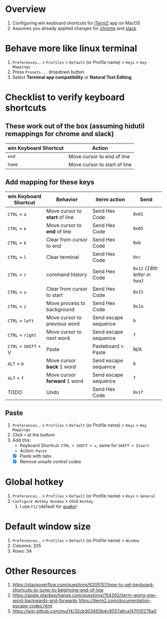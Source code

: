 # Overview

1. Configuring win keyboard shortcuts for [iTerm2](https://iterm2.com/documentation.html) app on MacOS
1. Assumes you already applied changes for [chrome](./keymap.chrome.md) and [slack](./keymap.slack.md)

# Behave more like linux terminal

1. `Preferences`... > `Profiles` > `Default` (or Profile name) > `Keys` > `Key Mappings`
1. Press `Presets...` dropdown button
1. Select **Terminal app compatibility** or **Natural Text Editing**

# Checklist to verify keyboard shortcuts

## These work out of the box (assuming hidutil remappings for chrome and slack)

| win Keyboard Shortcut | Action                         |
|-----------------------|--------------------------------|
| `end`                 | Move cursor to end of line     |
| `home`                | Move cursor to start of line   |

## Add mapping for these keys

| win Keyboard Shortcut | Behavior                         | iterm action         | Send                          |
|-----------------------|----------------------------------|----------------------|-------------------------------|
| `CTRL` + `a`          | Move cursor to **start** of line | Send Hex Code        | `0x01`                        |
| `CTRL` + `e`          | Move cursor to **end** of line   | Send Hex Code        | `0x05`                        |
| `CTRL` + `k`          | Clear from cursor to end         | Send Hex Code        | `0xb`                         |
| `CTRL` + `l`          | Clear terminal                   | Send Hex Code        | `0xc`                         |
| `CTRL` + `r`          | command history                  | Send Hex Code        | `0x12` *(18th letter in hex)* |
| `CTRL` + `u`          | Clear from cursor to start       | Send Hex Code        | `0x15`                        |
| `CTRL` + `z`          | Move process to background       | Send Hex Code        | `0x1a`                        |
| `CTRL` + `left`       | Move cursor to previous word     | Send escape sequence | `b`                           |
| `CTRL` + `right`      | Move cursor to next word         | Send escape sequence | `f`                           |
| `CTRL` + `SHIFT` + V  | Paste                            | Pasteboard > Paste   | N/A                           |
| `ALT` + `b`           | Move cursor **back** 1 word      | Send escape sequence | `b`                           |
| `ALT` + `f`           | Move cursor **forward** 1 word   | Send escape sequence | `f`                           |
| TODO                  | Undo                             | Send Hex Code        | `0x1f`                        |

## Paste

1. `Preferences`... > `Profiles` > `Default` (or Profile name) > `Keys` > `Key Mappings`
1. Click `+` at the bottom
1. Add this:
    - Keyboard Shortcut: `CTRL + SHIFT + v`, same for `SHIFT + Insert`
    - Action: `Paste`
    - [x] Paste with tabs
    - [x] Remove unsafe control codes

# Global hotkey

1. `Preferences`... > `Profiles` > `Default` (or Profile name) > `Keys` > `General`
1. `Configure Hotkey Window` > click `Hotkey`
    1. I use `F12` (default for [guake](http://guake-project.org/))

# Default window size

1. `Preferences`... > `Profiles` > `Default` (or Profile name) > `Window`
1. Columns: 205
1. Rows: 34

# Other Resources

1. https://stackoverflow.com/questions/6205157/how-to-set-keyboard-shortcuts-to-jump-to-beginning-end-of-line
1. https://apple.stackexchange.com/questions/154292/iterm-going-one-word-backwards-and-forwards
   https://iterm2.com/documentation-escape-codes.html
1. https://gist.github.com/mul14/32cb303493b4c8057a6ca147010276a0
